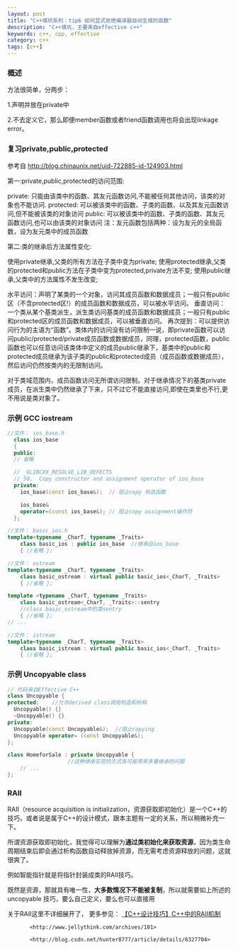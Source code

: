 ```yaml
---
layout: post
title: "C++填坑系列：tip6 如何显式拒绝编译器自动生成的函数"
description: "C++填坑，主要来自effective c++"
keywords: c++, cpp, effective
category: c++
tags: [c++]
---
```


### 概述

方法很简单，分两步：

1.声明并放在private中

2.不去定义它，那么即便member函数或者friend函数调用也将会出现linkage error。

### 复习private,public,protected

参考自 <http://blog.chinaunix.net/uid-722885-id-124903.html>

第一:private,public,protected的访问范围:
 
private: 只能由该类中的函数、其友元函数访问,不能被任何其他访问，该类的对象也不能访问. 
protected: 可以被该类中的函数、子类的函数、以及其友元函数访问,但不能被该类的对象访问 
public: 可以被该类中的函数、子类的函数、其友元函数访问,也可以由该类的对象访问
注：友元函数包括两种：设为友元的全局函数，设为友元类中的成员函数

第二:类的继承后方法属性变化:

使用private继承,父类的所有方法在子类中变为private; 
使用protected继承,父类的protected和public方法在子类中变为protected,private方法不变; 
使用public继承,父类中的方法属性不发生改变;
 
 
水平访问：声明了某类的一个对象，访问其成员函数和数据成员；一般只有public区（不含protected区!）的成员函数和数据成员，可以被水平访问。
垂直访问：一个类从某个基类派生，派生类访问基类的成员函数和数据成员；一般只有public和protected区的成员函数和数据成员，可以被垂直访问。
再次提到：可以提供访问行为的主语为“函数”。类体内的访问没有访问限制一说，即private函数可以访问public/protected/private成员函数或数据成员，同理，protected函数，public函数也可以任意访问该类体中定义的成员public继承下，基类中的public和protected成员继承为该子类的public和protected成员（成员函数或数据成员），然后访问仍然按类内的无限制访问。

对于类域范围内，成员函数访问无所谓访问限制。对于继承情况下的基类private成员，在派生类中仍然继承了下来，只不过它不能直接访问,即使在类里也不行,更不用说是类对象了。

### 示例 GCC iostream

```cpp
//文件： ios_base.h
  class ios_base
  {
  public:
  // 省略

  // _GLIBCXX_RESOLVE_LIB_DEFECTS
  // 50.  Copy constructor and assignment operator of ios_base
  private:
    ios_base(const ios_base&);  // 阻止copy 构造函数

    ios_base&
    operator=(const ios_base&); // 阻止copy assignment操作符
  };
```

```cpp
//文件： basic_ios.h
template<typename _CharT, typename _Traits>
    class basic_ios : public ios_base  //继承自ios_base
    { //省略 };
```

```cpp
//文件： ostream
template<typename _CharT, typename _Traits>
    class basic_ostream : virtual public basic_ios<_CharT, _Traits>
    { //省略 };

template <typename _CharT, typename _Traits>
    class basic_ostream<_CharT, _Traits>::sentry 
    //class basic_ostream中的类sentry
    { //省略 };
// ...
```

```cpp
//文件： istream
template<typename _CharT, typename _Traits>
    class basic_istream : virtual public basic_ios<_CharT, _Traits>
    { //省略 };
```

### 示例 Uncopyable class

``` cpp
// 代码来自Effective C++
class Uncopyable {
protected:    //允许derived class调用构造和析构
  Uncopyable() {}
  ~Uncopyable() {}
private:
  Uncopyable(const Uncopyable&);  //阻止copying
  Uncopyable operator= (const Uncopyable&);
};

class HomeforSale : private Uncopyable { 
                   //这种继承实现的方式有可能带来多重继承的问题
    // ...
};
```


### RAII

RAII（resource acquisition is initialization，资源获取即初始化）是一个C++的技巧，或者说是属于C++的设计模式，跟本主题有一定的关系，所以稍微补充一下。

所谓资源获取即初始化，我觉得可以理解为**通过类初始化来获取资源**，因为类生命周期结束后即会通过析构函数自动释放掉资源，而无需考虑资源释放的问题，这就很爽了。

例如智能指针就是将指针封装成类的RAII技巧。

既然是资源，那就具有唯一性，**大多数情况下不能被复制**，所以就需要如上所述的uncopyable 技巧，要么自己定义，要么也可以直接用

关于RAII这里不详细展开了，
更多参见： [【C++设计技巧】C++中的RAII机制](http://www.cnblogs.com/gnuhpc/archive/2012/12/04/2802307.html)

           <http://www.jellythink.com/archives/101>

           <http://blog.csdn.net/hunter8777/article/details/6327704>
